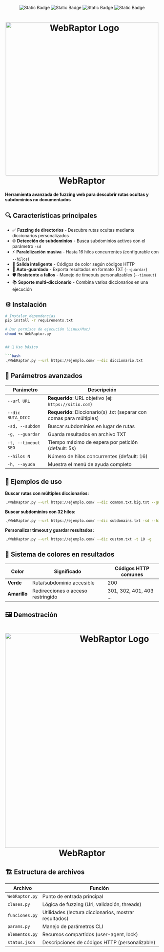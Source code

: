 

<p align="center">
  <img alt="Static Badge" src="https://img.shields.io/badge/hecho_en-Python-blue?style=flat-square&logo=python&logoColor=white">
  <img alt="Static Badge" src="https://img.shields.io/badge/compatible_con-Windows-magenta?style=flat-square">
  <img alt="Static Badge" src="https://img.shields.io/badge/compatible_con-Linux-green?style=flat-square">
  <img alt="Static Badge" src="https://img.shields.io/badge/multihilo-optimizado-orange?style=flat-square">
</p>

<h1 align="center">
  <img src="https://i.postimg.cc/R0Fw9cP8/logo.png" alt="WebRaptor Logo" width = 500>
  <br>WebRaptor
</h1>

**Herramienta avanzada de fuzzing web para descubrir rutas ocultas y subdominios no documentados**

## 🔍 Características principales

- ✅ **Fuzzing de directorios** - Descubre rutas ocultas mediante diccionarios personalizados
- 🌐 **Detección de subdominios** - Busca subdominios activos con el parámetro `-sd`
- ⚡ **Paralelización masiva** - Hasta 16 hilos concurrentes (configurable con `--hilos`)
- 🎨 **Salida inteligente** - Códigos de color según códigos HTTP
- 💾 **Auto-guardado** - Exporta resultados en formato TXT (`--guardar`)
- 🛡️ **Resistente a fallos** - Manejo de timeouts personalizables (`--timeout`)
- 📚 **Soporte multi-diccionario** - Combina varios diccionarios en una ejecución

## ⚙️ Instalación

```bash
# Instalar dependencias
pip install -r requirements.txt

# Dar permisos de ejecución (Linux/Mac)
chmod +x WebRaptor.py


## 🚀 Uso básico

```bash
./WebRaptor.py --url https://ejemplo.com/ --dic diccionario.txt
```

## 📌 Parámetros avanzados

| Parámetro               | Descripción                                                                 |
|-------------------------|-----------------------------------------------------------------------------|
| `--url URL`             | **Requerido**: URL objetivo (ej: `https://sitio.com`)                       |
| `--dic RUTA_DICC`       | **Requerido**: Diccionario(s) .txt (separar con comas para múltiples)       |
| `-sd, --subdom`         | Buscar subdominios en lugar de rutas                                        |
| `-g, --guardar`         | Guarda resultados en archivo TXT                                            |
| `-t, --timeout SEG`     | Tiempo máximo de espera por petición (default: 5s)                          |
| `--hilos N`             | Número de hilos concurrentes (default: 16)                                  |
| `-h, --ayuda`           | Muestra el menú de ayuda completo                                           |

## 🎯 Ejemplos de uso

**Buscar rutas con múltiples diccionarios:**
```bash
./WebRaptor.py --url https://ejemplo.com/ --dic common.txt,big.txt --guardar
```

**Buscar subdominios con 32 hilos:**
```bash
./WebRaptor.py --url https://ejemplo.com/ --dic subdomains.txt -sd --hilos 32
```

**Personalizar timeout y guardar resultados:**
```bash
./WebRaptor.py --url https://ejemplo.com/ --dic custom.txt -t 10 -g
```

## 🧠 Sistema de colores en resultados

| Color    | Significado                           | Códigos HTTP comunes |
|----------|---------------------------------------|----------------------|
| **Verde** | Ruta/subdominio accesible             | 200                 |
| **Amarillo** | Redirecciones o acceso restringido    | 301, 302, 401, 403 ...|


## 🖼️ Demostración

<h1 align="center">
  <img src="https://i.postimg.cc/v87xmnh0/demo-wr.png" alt="WebRaptor Logo" width = 700>
  <br>WebRaptor
</h1>

## 🏗️ Estructura de archivos

| Archivo         | Función                                                      |
|-----------------|-------------------------------------------------------------|
| `WebRaptor.py`  | Punto de entrada principal                                  |
| `clases.py`     | Lógica de fuzzing (Url, validación, threads)                |
| `funciones.py`  | Utilidades (lectura diccionarios, mostrar resultados)       |
| `params.py`     | Manejo de parámetros CLI                                    |
| `elementos.py`  | Recursos compartidos (user-agent, lock)                     |
| `status.json`   | Descripciones de códigos HTTP (personalizable)              |

